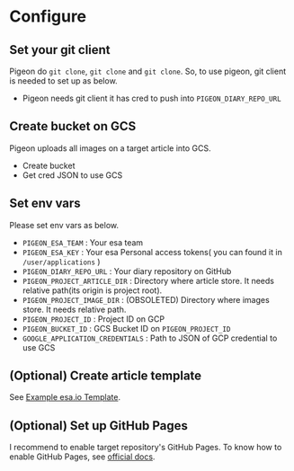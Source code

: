 # Configure

## Set your git client

Pigeon do `git clone`, `git clone` and `git clone`.
So, to use pigeon, git client is needed to set up as below.

- Pigeon needs git client it has cred to push into `PIGEON_DIARY_REPO_URL`


## Create bucket on GCS

Pigeon uploads all images on a target article into GCS.

- Create bucket
- Get cred JSON to use GCS


## Set env vars

Please set env vars as below.

- `PIGEON_ESA_TEAM` : Your esa team
- `PIGEON_ESA_KEY` : Your esa Personal access tokens( you can found it in `/user/applications` )
- `PIGEON_DIARY_REPO_URL` : Your diary repository on GitHub
- `PIGEON_PROJECT_ARTICLE_DIR` : Directory where article store. It needs relative path(its origin is project root).
- `PIGEON_PROJECT_IMAGE_DIR` : (OBSOLETED) Directory where images store. It needs  relative path.
- `PIGEON_PROJECT_ID` : Project ID on GCP
- `PIGEON_BUCKET_ID` : GCS Bucket ID on `PIGEON_PROJECT_ID`
- `GOOGLE_APPLICATION_CREDENTIALS` : Path to JSON of GCP credential to use GCS


## (Optional) Create article template

See [Example esa.io Template](./example_template.md).


## (Optional) Set up GitHub Pages

I recommend to enable target repository's GitHub Pages.
To know how to enable GitHub Pages, see [official docs](https://docs.github.com/en/github/working-with-github-pages/getting-started-with-github-pages).
